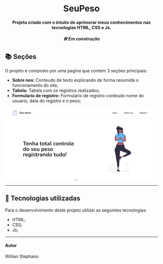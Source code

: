 <h1 align="center">
  <br>SeuPeso
</h1>


<h4 align="center">
  Projeto criado com o intuito de aprimorar meus conhecimentos nas tecnologias HTML, CSS e Js.
</h4>

<h5 align="center">
  🛠️ Em construção 
</h5>

## 📚 Seções
O projeto é composto por uma pagina que contem 3 seções principais:

- **Sobre nos:** Conteudo de texto explicando de forma resumida o funcionamento do site;
- **Tabela:** Tabela com os registros realizados;
- **Formulario de registro:** Formulario de registro conteudo nome do usuario, data do registro e o peso;



<img src="Conteudo/previa-img.PNG" alt="Imagem de pré-visualização da pagina">

---

## 💼 Tecnologias utilizadas
Para o desenvolvimento deste projeto utilizei as seguintes tecnologias:

- HTML;
- CSS;
- Js;
---

#### Autor
Willian Stephano